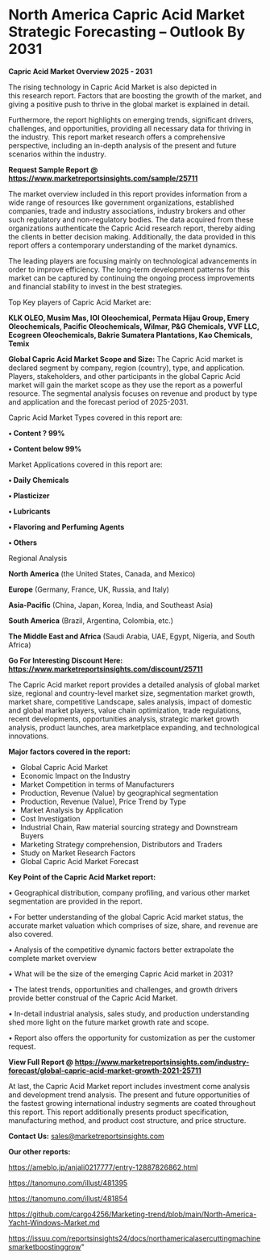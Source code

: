 # North America Capric Acid Market Strategic Forecasting – Outlook By 2031

<Strong> Capric Acid Market Overview 2025 - 2031</strong>

The rising technology in Capric Acid Market is also depicted in this research report. Factors that are boosting the growth of the market, and giving a positive push to thrive in the global market is explained in detail.

Furthermore, the report highlights on emerging trends, significant drivers, challenges, and opportunities, providing all necessary data for thriving in the industry. This report market research offers a comprehensive perspective, including an in-depth analysis of the present and future scenarios within the industry.

<strong>Request Sample Report @ <a href=https://www.marketreportsinsights.com/sample/25711>https://www.marketreportsinsights.com/sample/25711</a></strong>

The market overview included in this report provides information from a wide range of resources like government organizations, established companies, trade and industry associations, industry brokers and other such regulatory and non-regulatory bodies. The data acquired from these organizations authenticate the Capric Acid research report, thereby aiding the clients in better decision making. Additionally, the data provided in this report offers a contemporary understanding of the market dynamics.

The leading players are focusing mainly on technological advancements in order to improve efficiency. The long-term development patterns for this market can be captured by continuing the ongoing process improvements and financial stability to invest in the best strategies.

Top Key players of Capric Acid Market are:

<strong>KLK OLEO, Musim Mas, IOI Oleochemical, Permata Hijau Group, Emery Oleochemicals, Pacific Oleochemicals, Wilmar, P&G Chemicals, VVF LLC, Ecogreen Oleochemicals, Bakrie Sumatera Plantations, Kao Chemicals, Temix</strong>

<strong><b>Global Capric Acid Market Scope and Size:</b></strong>
The Capric Acid market is declared segment by company, region (country), type, and application. Players, stakeholders, and other participants in the global Capric Acid market will gain the market scope as they use the report as a powerful resource. The segmental analysis focuses on revenue and product by type and application and the forecast period of 2025-2031.

Capric Acid Market Types covered in this report are:

<strong>• Content ? 99%

• Content below 99%</strong>

Market Applications covered in this report are:

<strong>• Daily Chemicals

• Plasticizer

• Lubricants

• Flavoring and Perfuming Agents

• Others</strong> 

Regional Analysis

<strong>North America</strong> (the United States, Canada, and Mexico)

<strong>Europe</strong> (Germany, France, UK, Russia, and Italy)

<strong>Asia-Pacific</strong> (China, Japan, Korea, India, and Southeast Asia)

<strong>South America</strong> (Brazil, Argentina, Colombia, etc.)

<strong>The Middle East and Africa</strong> (Saudi Arabia, UAE, Egypt, Nigeria, and South Africa)

<strong>Go For Interesting Discount Here: <a href=https://www.marketreportsinsights.com/discount/25711>https://www.marketreportsinsights.com/discount/25711</a></strong>

The Capric Acid market report provides a detailed analysis of global market size, regional and country-level market size, segmentation market growth, market share, competitive Landscape, sales analysis, impact of domestic and global market players, value chain optimization, trade regulations, recent developments, opportunities analysis, strategic market growth analysis, product launches, area marketplace expanding, and technological innovations.

<strong><b>Major factors covered in the report:</b></strong>
<ul>
  <li>Global Capric Acid Market </li>
  <li>Economic Impact on the Industry</li>
  <li>Market Competition in terms of Manufacturers</li>
  <li>Production, Revenue (Value) by geographical segmentation</li>
  <li>Production, Revenue (Value), Price Trend by Type</li>
  <li>Market Analysis by Application</li>
  <li>Cost Investigation</li>
  <li>Industrial Chain, Raw material sourcing strategy and Downstream Buyers</li>
  <li>Marketing Strategy comprehension, Distributors and Traders</li>
  <li>Study on Market Research Factors</li>
  <li>Global Capric Acid Market Forecast</li>
</ul>

<strong><b>Key Point of the Capric Acid Market report:</b></strong>

• Geographical distribution, company profiling, and various other market segmentation are provided in the report.

• For better understanding of the global Capric Acid market status, the accurate market valuation which comprises of size, share, and revenue are also covered.

• Analysis of the competitive dynamic factors better extrapolate the complete market overview

• What will be the size of the emerging Capric Acid market in 2031?

• The latest trends, opportunities and challenges, and growth drivers provide better construal of the Capric Acid Market.

• In-detail industrial analysis, sales study, and production understanding shed more light on the future market growth rate and scope.

• Report also offers the opportunity for customization as per the customer request.

<strong><b>View Full Report @ <a href=https://www.marketreportsinsights.com/industry-forecast/global-capric-acid-market-growth-2021-25711>https://www.marketreportsinsights.com/industry-forecast/global-capric-acid-market-growth-2021-25711</a></b></strong>


At last, the Capric Acid Market report includes investment come analysis and development trend analysis. The present and future opportunities of the fastest growing international industry segments are coated throughout this report. This report additionally presents product specification, manufacturing method, and product cost structure, and price structure.

<strong>Contact Us:</strong>
sales@marketreportsinsights.com

<strong>Our other reports:</strong>

<a href=https://ameblo.jp/anjali0217777/entry-12887826862.html>https://ameblo.jp/anjali0217777/entry-12887826862.html</a>

<a href=https://tanomuno.com/illust/481395>https://tanomuno.com/illust/481395</a>

<a href=https://tanomuno.com/illust/481854>https://tanomuno.com/illust/481854</a>

<a href=https://github.com/cargo4256/Marketing-trend/blob/main/North-America-Yacht-Windows-Market.md>https://github.com/cargo4256/Marketing-trend/blob/main/North-America-Yacht-Windows-Market.md</a>

<a href=https://issuu.com/reportsinsights24/docs/northamericalasercuttingmachinesmarketboostinggrow>https://issuu.com/reportsinsights24/docs/northamericalasercuttingmachinesmarketboostinggrow</a>"
